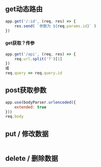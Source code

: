 ## get动态路由

``` javascript
app.get('/:id', (req, res) => {
    res.send( `参数为 ${req.params.id}` )
})
```

#### get获取？传参

``` javascript
app.get('/api', (req, res) => {
    req.url.split('?')[1]
})
或
req.query => req.query.id
```

## post获取参数

``` javascript
app.use(bodyParser.urlencoded({
    extended: true
}))
req.body
```

## put / 修改数据
```javascript

```
## delete / 删除数据
```javascript
```